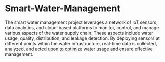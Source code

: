 # Smart-Water-Management
The smart water management project leverages a network of IoT sensors, data analytics, and cloud-based platforms to monitor, control, and manage various aspects of the water supply chain. These aspects include water usage, quality, distribution, and leakage detection. By deploying sensors at different points within the water infrastructure, real-time data is collected, analyzed, and acted upon to optimize water usage and ensure effective management.
